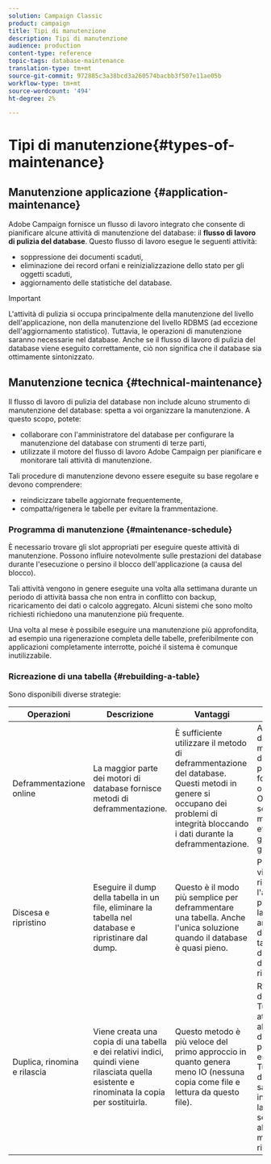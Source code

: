 ```yaml
---
solution: Campaign Classic
product: campaign
title: Tipi di manutenzione
description: Tipi di manutenzione
audience: production
content-type: reference
topic-tags: database-maintenance
translation-type: tm+mt
source-git-commit: 972885c3a38bcd3a260574bacbb3f507e11ae05b
workflow-type: tm+mt
source-wordcount: '494'
ht-degree: 2%

---
```



# Tipi di manutenzione{#types-of-maintenance}

## Manutenzione applicazione {#application-maintenance}

 Adobe Campaign fornisce un flusso di lavoro integrato che consente di pianificare alcune attività di manutenzione del database: il **flusso di lavoro di pulizia del database**. Questo flusso di lavoro esegue le seguenti attività:

* soppressione dei documenti scaduti,
* eliminazione dei record orfani e reinizializzazione dello stato per gli oggetti scaduti,
* aggiornamento delle statistiche del database.

>[!IMPORTANT]
>
>L&#39;attività di pulizia si occupa principalmente della manutenzione del livello dell&#39;applicazione, non della manutenzione del livello RDBMS (ad eccezione dell&#39;aggiornamento statistico). Tuttavia, le operazioni di manutenzione saranno necessarie nel database. Anche se il flusso di lavoro di pulizia del database viene eseguito correttamente, ciò non significa che il database sia ottimamente sintonizzato.

## Manutenzione tecnica {#technical-maintenance}

Il flusso di lavoro di pulizia del database non include alcuno strumento di manutenzione del database: spetta a voi organizzare la manutenzione. A questo scopo, potete:

* collaborare con l&#39;amministratore del database per configurare la manutenzione del database con strumenti di terze parti,
* utilizzate il motore del flusso di lavoro Adobe Campaign  per pianificare e monitorare tali attività di manutenzione.

Tali procedure di manutenzione devono essere eseguite su base regolare e devono comprendere:

* reindicizzare tabelle aggiornate frequentemente,
* compatta/rigenera le tabelle per evitare la frammentazione.

### Programma di manutenzione {#maintenance-schedule}

È necessario trovare gli slot appropriati per eseguire queste attività di manutenzione. Possono influire notevolmente sulle prestazioni del database durante l&#39;esecuzione o persino il blocco dell&#39;applicazione (a causa del blocco).

Tali attività vengono in genere eseguite una volta alla settimana durante un periodo di attività bassa che non entra in conflitto con backup, ricaricamento dei dati o calcolo aggregato. Alcuni sistemi che sono molto richiesti richiedono una manutenzione più frequente.

Una volta al mese è possibile eseguire una manutenzione più approfondita, ad esempio una rigenerazione completa delle tabelle, preferibilmente con applicazioni completamente interrotte, poiché il sistema è comunque inutilizzabile.

### Ricreazione di una tabella {#rebuilding-a-table}

Sono disponibili diverse strategie:

<table> 
 <thead> 
  <tr> 
   <th> Operazioni </th> 
   <th> Descrizione </th> 
   <th> Vantaggi </th> 
   <th> Svantaggi </th> 
  </tr> 
 </thead> 
 <tbody> 
  <tr> 
   <td> Deframmentazione online<br /> </td> 
   <td> La maggior parte dei motori di database fornisce metodi di deframmentazione.<br /> </td> 
   <td> È sufficiente utilizzare il metodo di deframmentazione del database. Questi metodi in genere si occupano dei problemi di integrità bloccando i dati durante la deframmentazione.<br /> </td> 
   <td> A seconda del database, questi metodi di deframmentazione possono essere forniti come opzione RDBMS ( Oracle) e non sono sempre il modo più efficiente per gestire tabelle più grandi.<br /> </td> 
  </tr> 
  <tr> 
   <td> Discesa e ripristino<br /> </td> 
   <td> Eseguire il dump della tabella in un file, eliminare la tabella nel database e ripristinare dal dump.<br /> </td> 
   <td> Questo è il modo più semplice per deframmentare una tabella. Anche l'unica soluzione quando il database è quasi pieno.<br /> </td> 
   <td> Poiché la tabella viene eliminata e ricreata, l'applicazione non può essere lasciata in linea, anche in modalità di sola lettura (la tabella non è disponibile durante la fase di ripristino).<br /> </td> 
  </tr> 
  <tr> 
   <td> Duplica, rinomina e rilascia<br /> </td> 
   <td> Viene creata una copia di una tabella e dei relativi indici, quindi viene rilasciata quella esistente e rinominata la copia per sostituirla.<br /> </td> 
   <td> Questo metodo è più veloce del primo approccio in quanto genera meno IO (nessuna copia come file e lettura da questo file).<br /> </td> 
   <td> Richiede il doppio dello spazio.<br /> Tutti i processi attivi che scrivono alla tabella durante il processo devono essere interrotti. Tuttavia, i processi di lettura non saranno interessati, poiché la tabella viene scambiata all'ultimo momento dopo la ricostruzione. <br /> </td> 
  </tr> 
 </tbody> 
</table>

